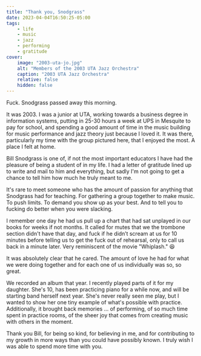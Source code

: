 ```yaml
---
title: "Thank you, Snodgrass"
date: 2023-04-04T16:50:25-05:00
tags:
    - life
    - music
    - jazz
    - performing
    - gratitude
cover:
    image: "2003-uta-jo.jpg"
    alt: "Members of the 2003 UTA Jazz Orchestra"
    caption: "2003 UTA Jazz Orchestra"
    relative: false
    hidden: false
---
```


Fuck. Snodgrass passed away this morning.

It was 2003. I was a junior at UTA, working towards a business degree in information systems, putting in 25-30 hours a week at UPS in Mesquite to pay for school, and spending a good amount of time in the music building for music performance and jazz theory just because I loved it. It was there, particularly my time with the group pictured here, that I enjoyed the most. A place I felt at home.

Bill Snodgrass is one of, if not the most important educators I have had the pleasure of being a student of in my life. I had a letter of gratitude lined up to write and mail to him and everything, but sadly I'm not going to get a chance to tell him how much he truly meant to me.

It's rare to meet someone who has the amount of passion for anything that Snodgrass had for teaching. For gathering a group together to make music. To push limits. To demand you show up as your best. And to tell you to fucking do better when you were slacking.

I remember one day he had us pull up a chart that had sat unplayed in our books for weeks if not months. It called for mutes that we the trombone section didn't have that day, and fuck if he didn’t scream at us for 10 minutes before telling us to get the fuck out of rehearsal, only to call us back in a minute later. Very reminiscent of the movie "Whiplash." 😆

It was absolutely clear that he cared. The amount of love he had for what we were doing together and for each one of us individually was so, so great.

We recorded an album that year. I recently played parts of it for my daughter. She's 10, has been practicing piano for a while now, and will be starting band herself next year. She's never really seen me play, but I wanted to show her one tiny example of what's possible with practice. Additionally, it brought back memories ... of performing, of so much time spent in practice rooms, of the sheer joy that comes from creating music with others in the moment.

Thank you Bill, for being so kind, for believing in me, and for contributing to my growth in more ways than you could have possibly known. I truly wish I was able to spend more time with you.
